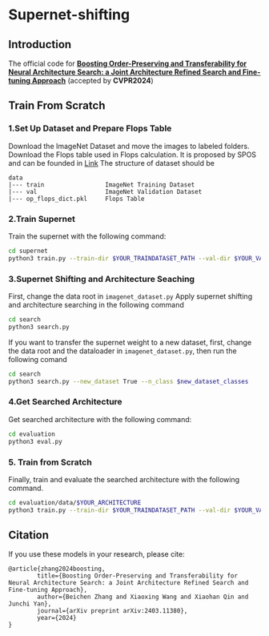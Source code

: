 # Supernet-shifting

## Introduction
The official code for [**Boosting Order-Preserving and Transferability for Neural Architecture Search: a Joint Architecture Refined Search and Fine-tuning Approach**](https://export.arxiv.org/abs/2403.11380) (accepted by **CVPR2024**)


## Train From Scratch
### 1.Set Up Dataset and Prepare Flops Table
Download the ImageNet Dataset and move the images to labeled folders.
Download the Flops table used in Flops calculation. It is proposed by SPOS and can be founded in [Link](https://1drv.ms/f/s!AtjF1mI6H6IrbY2ODayNOdsc8SQ?e=Cx955o)
The structure of dataset should be
```
data
|--- train                 ImageNet Training Dataset
|--- val                   ImageNet Validation Dataset
|--- op_flops_dict.pkl     Flops Table
```
### 2.Train Supernet
Train the supernet with the following command:

```bash
cd supernet
python3 train.py --train-dir $YOUR_TRAINDATASET_PATH --val-dir $YOUR_VALDATASET_PATH
```

### 3.Supernet Shifting and Architecture Seaching
First, change the data root in `imagenet_dataset.py`
Apply supernet shifting and architecture searching in the following command
```bash
cd search
python3 search.py
```
If you want to transfer the supernet weight to a new dataset, first, change the data root and the dataloader in `imagenet_dataset.py`, then run the following comand
```bash
cd search
python3 search.py --new_dataset True --n_class $new_dataset_classes 
```
### 4.Get Searched Architecture
Get searched architecture with the following command:
```bash
cd evaluation
python3 eval.py
```
### 5. Train from Scratch

Finally, train and evaluate the searched architecture with the following command.
```bash
cd evaluation/data/$YOUR_ARCHITECTURE
python3 train.py --train-dir $YOUR_TRAINDATASET_PATH --val-dir $YOUR_VALDATASET_PATH
```

## Citation

If you use these models in your research, please cite:

```
@article{zhang2024boosting,
        title={Boosting Order-Preserving and Transferability for Neural Architecture Search: a Joint Architecture Refined Search and Fine-tuning Approach},
        author={Beichen Zhang and Xiaoxing Wang and Xiaohan Qin and Junchi Yan},
        journal={arXiv preprint arXiv:2403.11380},
        year={2024}
}
```
